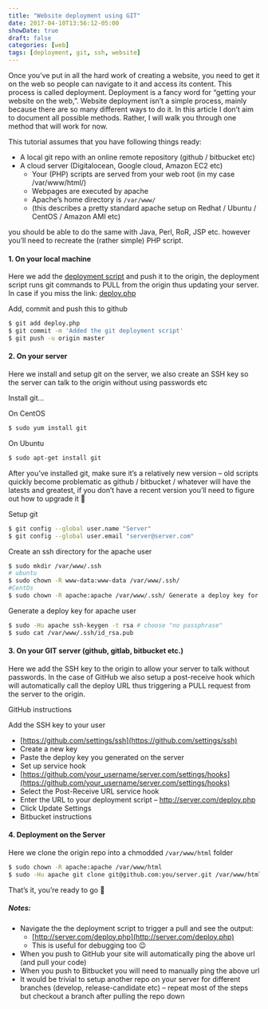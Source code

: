 ```yaml
---
title: "Website deployment using GIT"
date: 2017-04-10T13:56:12-05:00
showDate: true
draft: false
categories: [web]
tags: [deployment, git, ssh, website]
---
```


Once you’ve put in all the hard work of creating a website, you need to get it on the web so people can navigate to it and access its content. This process is called deployment. Deployment is a fancy word for “getting your website on the web,”.  Website deployment isn’t a simple process, mainly because there are so many different ways to do it. In this article I don’t aim to document all possible methods. Rather, I will walk you through one method that will work for now.

This tutorial assumes that you have following things ready:

- A local git repo with an online remote repository (github / bitbucket etc)
- A cloud server (Digitalocean, Google cloud, Amazon EC2 etc)
    - Your (PHP) scripts are served from your web root (in my case /var/www/html/)
    - Webpages are executed by apache
    - Apache’s home directory is `/var/www/`
    - (this describes a pretty standard apache setup on Redhat / Ubuntu / CentOS / Amazon AMI etc)
    
you should be able to do the same with Java, Perl, RoR, JSP etc. however you’ll need to recreate the (rather simple) PHP script.

#### 1. On your local machine
Here we add the [deployment script](https://gist.github.com/oodavid/1809044#file-deploy-php) and push it to the origin, the deployment script runs git commands to PULL from the origin thus updating your server.
In case if you miss the link: [deploy.php](https://gist.github.com/oodavid/1809044#file-deploy-php)

Add, commit and push this to github
```sh 
$ git add deploy.php
$ git commit -m 'Added the git deployment script' 
$ git push -u origin master
```
#### 2. On your server
Here we install and setup git on the server, we also create an SSH key so the server can talk to the origin without using passwords etc

Install git…

On CentOS
```sh 
$ sudo yum install git
```

On Ubuntu
```sh 
$ sudo apt-get install git
```
After you’ve installed git, make sure it’s a relatively new version – old scripts quickly become problematic as github / bitbucket / whatever will have the latests and greatest, if you don’t have a recent version you’ll need to figure out how to upgrade it 🙂

Setup git
```sh 
$ git config --global user.name "Server"
$ git config --global user.email "server@server.com"
```
Create an ssh directory for the apache user
```sh 
$ sudo mkdir /var/www/.ssh
# ubuntu
$ sudo chown -R www-data:www-data /var/www/.ssh/
#CentOs
$ sudo chown -R apache:apache /var/www/.ssh/ Generate a deploy key for apache user
```
Generate a deploy key for apache user
```sh
$ sudo -Hu apache ssh-keygen -t rsa # choose "no passphrase"
$ sudo cat /var/www/.ssh/id_rsa.pub
```
#### 3. On your GIT server (github, gitlab, bitbucket etc.)
Here we add the SSH key to the origin to allow your server to talk without passwords. In the case of GitHub we also setup a post-receive hook which will automatically call the deploy URL thus triggering a PULL request from the server to the origin.

GitHub instructions

Add the SSH key to your user

- [https://github.com/settings/ssh](https://github.com/settings/ssh)
- Create a new key
- Paste the deploy key you generated on the server
- Set up service hook
- [https://github.com/your_username/server.com/settings/hooks](https://github.com/your_username/server.com/settings/hooks)
- Select the Post-Receive URL service hook
- Enter the URL to your deployment script – http://server.com/deploy.php
- Click Update Settings
- Bitbucket instructions

#### 4. Deployment on the Server
Here we clone the origin repo into a chmodded `/var/www/html` folder

```sh 
$ sudo chown -R apache:apache /var/www/html
$ sudo -Hu apache git clone git@github.com:you/server.git /var/www/html
```

That’s it, you’re ready to go 🙂

##### Notes:

- Navigate the the deployment script to trigger a pull and see the output:
    - [http://server.com/deploy.php](http://server.com/deploy.php)
    - This is useful for debugging too 😉
- When you push to GitHub your site will automatically ping the above url (and pull your code)
- When you push to Bitbucket you will need to manually ping the above url
- It would be trivial to setup another repo on your server for different branches (develop, release-candidate etc) – repeat most of the steps but checkout a branch after pulling the repo down


